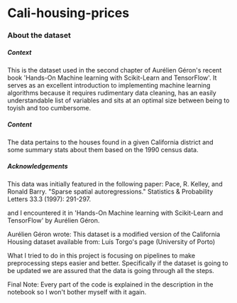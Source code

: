 # Cali-housing-prices

### About the dataset

##### Context
This is the dataset used in the second chapter of Aurélien Géron's recent book 'Hands-On Machine learning with Scikit-Learn and TensorFlow'. It serves as an excellent introduction to implementing machine learning algorithms because it requires rudimentary data cleaning, has an easily understandable list of variables and sits at an optimal size between being to toyish and too cumbersome.

##### Content
The data pertains to the houses found in a given California district and some summary stats about them based on the 1990 census data.

##### Acknowledgements
This data was initially featured in the following paper:
Pace, R. Kelley, and Ronald Barry. "Sparse spatial autoregressions." Statistics & Probability Letters 33.3 (1997): 291-297.

and I encountered it in 'Hands-On Machine learning with Scikit-Learn and TensorFlow' by Aurélien Géron.

Aurélien Géron wrote:
This dataset is a modified version of the California Housing dataset available from:
Luís Torgo's page (University of Porto)

What I tried to do in this project is focusing on pipelines to make preprocessing steps easier and better. Specifically if the dataset is going to be updated we are assured that the data is going through all the steps.

Final Note: Every part of the code is explained in the description in the notebook so I won't bother myself with it again.
